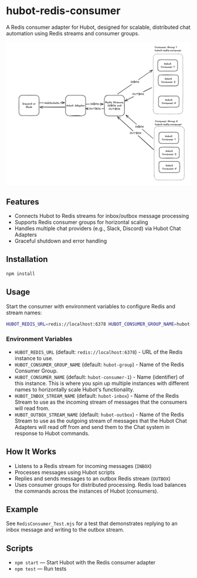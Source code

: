 
# hubot-redis-consumer

A Redis consumer adapter for Hubot, designed for scalable, distributed chat automation using Redis streams and consumer groups.

![Architecture](image-1.png)

## Features

- Connects Hubot to Redis streams for inbox/outbox message processing
- Supports Redis consumer groups for horizontal scaling
- Handles multiple chat providers (e.g., Slack, Discord) via Hubot Chat Adapters
- Graceful shutdown and error handling

## Installation

```sh
npm install
```
## Usage

Start the consumer with environment variables to configure Redis and stream names:

```sh
HUBOT_REDIS_URL=redis://localhost:6378 HUBOT_CONSUMER_GROUP_NAME=hubot-group HUBOT_INBOX_STREAM_NAME=hubot-inbox HUBOT_OUTBOX_STREAM_NAME=hubot-outbox HUBOT_CONSUMER_NAME=hubot-consumer-1 npm start
```

### Environment Variables

- `HUBOT_REDIS_URL` (default: `redis://localhost:6378`) - URL of the Redis instance to use.
- `HUBOT_CONSUMER_GROUP_NAME` (default: `hubot-group`) - Name of the Redis Consumer Group.
- `HUBOT_CONSUMER_NAME` (default: `hubot-consumer-1`) - Name (identifier) of this instance. This is where you spin up multiple instances with different names to horizontally scale Hubot's functionality.
- `HUBOT_INBOX_STREAM_NAME` (default: `hubot-inbox`) - Name of the Redis Stream to use as the incoming stream of messages that the consumers will read from.
- `HUBOT_OUTBOX_STREAM_NAME` (default: `hubot-outbox`) - Name of the Redis Stream to use as the outgoing stream of messages that the Hubot Chat Adapters will read off from and send them to the Chat system in response to Hubot commands.

## How It Works

- Listens to a Redis stream for incoming messages (`INBOX`)
- Processes messages using Hubot scripts
- Replies and sends messages to an outbox Redis stream (`OUTBOX`)
- Uses consumer groups for distributed processing. Redis load balances the commands across the instances of Hubot (consumers).

## Example

See `RedisConsumer_Test.mjs` for a test that demonstrates replying to an inbox message and writing to the outbox stream.

## Scripts

- `npm start` — Start Hubot with the Redis consumer adapter
- `npm test` — Run tests
